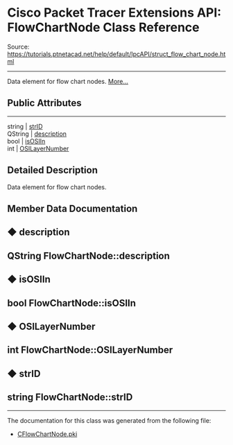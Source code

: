 # Cisco Packet Tracer Extensions API: FlowChartNode Class Reference

Source: https://tutorials.ptnetacad.net/help/default/IpcAPI/struct_flow_chart_node.html

---

Data element for flow chart nodes. [More...](struct_flow_chart_node.html#details)

##  Public Attributes  
  
---  
string | [strID](struct_flow_chart_node.html#aea55632517fd63b70f8c529232b5545a)  
QString | [description](struct_flow_chart_node.html#a397f781eaebc19b8d711283347c87618)  
bool | [isOSIIn](struct_flow_chart_node.html#a85f6beb7d452a0d1288b4482c3e3bd98)  
int | [OSILayerNumber](struct_flow_chart_node.html#a2b841fda0ccf4a5666d0065679a304d2)  
  
## Detailed Description

Data element for flow chart nodes. 

## Member Data Documentation

## ◆ description

QString FlowChartNode::description  
---  
  
## ◆ isOSIIn

bool FlowChartNode::isOSIIn  
---  
  
## ◆ OSILayerNumber

int FlowChartNode::OSILayerNumber  
---  
  
## ◆ strID

string FlowChartNode::strID  
---  
  
* * *

The documentation for this class was generated from the following file:

  * [CFlowChartNode.pki](_c_flow_chart_node_8pki.html)



